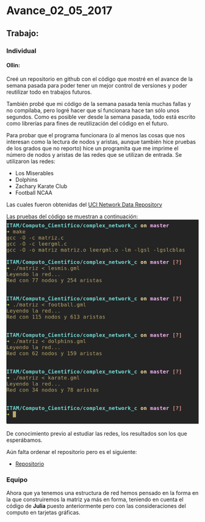 # Avance_02_05_2017

## Trabajo:

### Individual

#### Ollin:
Creé un repositorio en github con el código que mostré en el avance de la semana pasada para poder tener un mejor control de versiones y poder reutilizar todo en trabajos futuros.

También probé que mi código de la semana pasada tenía muchas fallas y no compilaba, pero logré hacer que sí funcionara hace tan sólo unos segundos. Como es posible ver desde la semana pasada, todo está escrito como librerías para fines de reutilización del código en el futuro.

Para probar que el programa funcionara (o al menos las cosas que nos interesan como la lectura de nodos y aristas, aunque también hice pruebas de los grados que no reporto) hice un programita que me imprime el número de nodos y aristas de las redes que se utilizan de entrada. Se utilizaron las redes:
* Los Miserables
* Dolphins
* Zachary Karate Club
* Football NCAA

Las cuales fueron obtenidas del [UCI Network Data Repository](https://networkdata.ics.uci.edu/index.php)

Las pruebas del código se muestran a continuación:
![redes](https://github.com/ollin18/complex_network_c/blob/master/redes.png)

De conocimiento previo al estudiar las redes, los resultados son los que esperábamos.

Aún falta ordenar el repositorio pero es el siguiente:
* [Repositorio](https://github.com/ollin18/complex_network_c)


### Equipo
Ahora que ya tenemos una estructura de red hemos pensado en la forma en la que construiremos la matriz ya más en forma, teniendo en cuenta el código de **Julia** puesto anteriormente pero con las consideraciones del computo en tarjetas gráficas.
